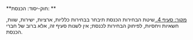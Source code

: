 **חוק-יסוד: הכנסת: **

[מקור: סעיף 4. ](https://he.wikisource.org/wiki/%D7%97%D7%95%D7%A7-%D7%99%D7%A1%D7%95%D7%93:_%D7%94%D7%9B%D7%A0%D7%A1%D7%AA#%D7%A1%D7%A2%D7%99%D7%A3_4)
שיטת הבחירות
הכנסת תיבחר בבחירות כלליות, ארציות, ישירות, שוות, חשאיות ויחסיות, לפיחוק הבחירות לכנסת; אין לשנות סעיף זה, אלא ברוב של חברי הכנסת.